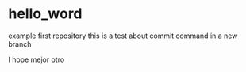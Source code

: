# hello_word
example first repository
this is a test about commit command in a new branch

I hope mejor otro
